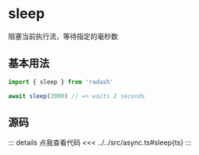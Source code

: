 # sleep

阻塞当前执行流，等待指定的毫秒数

## 基本用法

```ts
import { sleep } from 'radash'

await sleep(2000) // => waits 2 seconds
```

## 源码

::: details 点我查看代码
<<< ../../src/async.ts#sleep{ts}
:::
